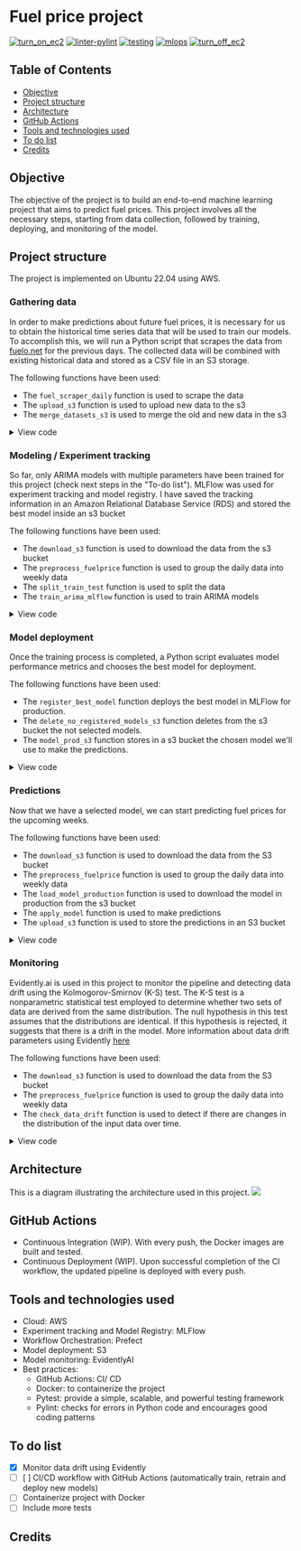 # Fuel price project
[![turn_on_ec2](https://github.com/Nell87/forecasting_fuelprice/actions/workflows/turn_on_ec2.yml/badge.svg)](https://github.com/Nell87/forecasting_fuelprice/actions/workflows/turn_on_ec2.yml)
[![linter-pylint](https://github.com/Nell87/forecasting_fuelprice/actions/workflows/linter.yaml/badge.svg)](https://github.com/Nell87/forecasting_fuelprice/actions/workflows/linter.yaml)
[![testing](https://github.com/Nell87/forecasting_fuelprice/actions/workflows/test.yaml/badge.svg)](https://github.com/Nell87/forecasting_fuelprice/actions/workflows/test.yaml)
[![mlops](https://github.com/Nell87/forecasting_fuelprice/actions/workflows/mlops.yaml/badge.svg)](https://github.com/Nell87/forecasting_fuelprice/actions/workflows/mlops.yaml)
[![turn_off_ec2](https://github.com/Nell87/forecasting_fuelprice/actions/workflows/turn_off_ec2.yaml/badge.svg)](https://github.com/Nell87/forecasting_fuelprice/actions/workflows/turn_off_ec2.yaml)

## Table of Contents
- [Objective](#objective)
- [Project structure](#project-structure)
- [Architecture](#architecture)
- [GitHub Actions](#github-actions)
- [Tools and technologies used](#tools-and-technologies-used)
- [To do list](#to-do-list)
- [Credits](#credits)

## Objective
The objective of the project is to build an end-to-end machine learning project that aims to predict fuel prices. This project involves all the necessary steps, starting from data collection, followed by training, deploying, and monitoring of the model.

## Project structure
The project is implemented on Ubuntu 22.04 using AWS. 

### Gathering data
In order to make predictions about future fuel prices, it is necessary for us to obtain the historical time series data that will be used to train our models. To accomplish this, we will run a Python script that scrapes the data from [fuelo.net](https://es.fuelo.net) for the previous days. The collected data will be combined with existing historical data and stored as a CSV file in an S3 storage.

The following functions have been used:
- The `fuel_scraper_daily` function is used to scrape the data
- The `upload_s3` function is used to upload new data to the s3
- The `merge_datasets_s3` is used to merge the old and new data in the s3

<details>
<summary>View code</summary>

```python
def fuel_scraper_daily(year, month):

    # Let's make a request to check the status
    response = requests.get('https://es.fuelo.net/calendar/month/' + str(year) +  "/" + str(month))
    status_code = response.status_code

    if status_code != 200:
        #print( "The status code is not 200")
        return pd.DataFrame()
    
    else:
        # Extract content
        soup = bs(response.content,'html.parser')

        # Prepare the dataframe
        df=pd.DataFrame(columns=["Day", "Diesel"])
        
        # Scraper
        i = 0
        for td in soup.table.find_all('td'):
            if td.text.find("DSL")>-1:
                pattern = " " + ".*"
                day = re.sub(pattern, '', td.get_text(strip=False) )
                pattern  = ".*" + "DSL:" 
                price = re.sub(pattern, '', td.get_text(strip=False) )
                pattern = "€/l" + ".*"
                price = re.sub(pattern, '', price )
                df.at[i, "Day"] = day
                df.at[i, "Diesel"] = price
                i = i+1

        # Add Date Column
        df['Date'] = pd.to_datetime(dict(year=year, month=month, day=df.Day))

        # Transform diesel column to float
        df['Diesel'] = df['Diesel'] .str.replace('[A-Za-z]', '').str.replace(',', '.').astype(float)

        # Remove week columns
        df = df.drop('Day', axis=1)

        # Reorganize columns
        df = df[['Date', 'Diesel']]
        
        return df

# Upload to S3
def upload_s3(bucket, new_data):
    s3 = boto3.client('s3')
    csv_buffer = StringIO()
    new_data.to_csv(csv_buffer, index=False)

    s3_resource = boto3.resource('s3')
    s3_resource.Object(bucket, 'new_data.csv').put(Body=csv_buffer.getvalue())

# Merge new data with original data
def merge_datasets_S3():
    bucket = 'gas-prices-project'
    filename_1 = 'data.csv'
    filename_2 = 'new_data.csv'
    
    s3 = boto3.client('s3')
    
    first_obj = s3.get_object(Bucket= bucket, Key= filename_1)
    second_obj = s3.get_object(Bucket= bucket, Key= filename_2)
    
    first_df = pd.read_csv(first_obj['Body'])
    second_df = pd.read_csv(second_obj['Body'])
    
    concat_data = pd.concat([first_df, second_df]) 
    concat_data = concat_data.drop_duplicates(subset=None, keep="first", inplace=False)
    concat_data = concat_data[concat_data['Diesel'] >0]

    return concat_data
  
```

</details>

### Modeling / Experiment tracking
So far, only ARIMA models with multiple parameters have been trained for this project (check next steps in the "To-do list"). MLFlow was used for experiment tracking and model registry. I have saved the tracking information in an Amazon Relational Database Service (RDS) and stored the best model inside an s3 bucket

The following functions have been used:
- The `download_s3` function is used to download the data from the s3 bucket
- The `preprocess_fuelprice` function is used to group the daily data into weekly data
- The `split_train_test` function is used to split the data
- The `train_arima_mlflow` function is used to train ARIMA models

<details>
<summary>View code</summary>

```python
def download_s3(bucket, data):
    client = boto3.client('s3')
    bucket_name = bucket
    object_key = data
    csv_obj = client.get_object(Bucket=bucket_name, Key=object_key)
    body = csv_obj['Body']
    csv_string = body.read().decode('utf-8')

    data = pd.read_csv(StringIO(csv_string))
    return data
    
 def preprocess_fuelprice(data):
    data['Diesel'] = data['Diesel'] .astype(float)
    data['Date'] = pd.to_datetime(data['Date'],format="%Y-%m-%d")
    data.sort_values(by='Date', inplace = True) 
    #data.drop_duplicates(data, inplace = True)
    data= data.groupby([ pd.Grouper(key='Date', freq = 'W-MON', label='left',closed='left')])['Diesel'].mean()

    return data 
  
def split_train_test(data, days_test):
    train = data[:-days_test]
    test = data[-days_test:]

    return train,test
    
def train_arima_mlflow(train,test, run_name):

    # Paramters
    p = range(0,3)
    d = range(0,3)
    q = range(0,3)

    P = range(0,3)
    D = range(0,3)
    Q = range(0,3)

    parameters = itertools.product(p, d, q, P, D, Q)
    parameters_list = list(parameters)
    len(parameters_list)

    # Model loop
    for param in parameters_list:
        with mlflow.start_run(run_name=run_name):

            # Log 
            mlflow.set_tag("model", "SARIMA")
            mlflow.log_param('order-p', param[0])
            mlflow.log_param('order-d', param[1])
            mlflow.log_param('order-q', param[2])
            mlflow.log_param('order-P', param[3])
            mlflow.log_param('order-D', param[4])
            mlflow.log_param('order-Q', param[5])     
            
            # SARIMAX
            try:
                model_sarimax = SARIMAX.SARIMAX(train, order=(param[0], param[1],param[2]), seasonal_order=(param[3], param[4], param[5], 52))

            except ValueError:
                print('bad parameter combination:', param)    
                            
                continue
            results = model_sarimax.fit()
            start=len(train)
            end=len(train)+len(test)-1
            predictions = results.predict(start=start, end=end, dynamic=False)

            # metrics
            rmse_ = rmse(test, predictions) 
            mape_ = mean_absolute_percentage_error(test, predictions)   
            ACI_ = results.aic
                    
            mlflow.log_metric("rmse", rmse_)  
            mlflow.log_metric("mape", mape_) 
            mlflow.log_metric("ACI", ACI_) 

            # model
            #mlflow.statsmodels.log_model(results, artifact_path = "model")
            mlflow.sklearn.log_model(results, artifact_path = "model")
    
 ```

</details>

### Model deployment
Once the training process is completed, a Python script evaluates model performance metrics and chooses the best model for deployment.

The following functions have been used:
- The `register_best_model` function deploys the best model in MLFlow for production.
- The `delete_no_registered_models_s3` function deletes from the s3 bucket the not selected models. 
- The `model_prod_s3` function stores in a s3 bucket the chosen model we'll use to make the predictions. 

<details>
<summary>View code</summary>

```python
def register_best_model(exp_name):
    # Set client
    MLFLOW_TRACKING_URI = mlflow.set_tracking_uri("http://ec2-52-17-129-153.eu-west-1.compute.amazonaws.com:5000")
    client = MlflowClient(tracking_uri=MLFLOW_TRACKING_URI)

    mlflow.set_experiment(exp_name)
   
    # Get experiment id
    current_experiment=dict(mlflow.get_experiment_by_name(exp_name))
    experiment_id=current_experiment['experiment_id']

    # Select model with the lowest RMSE
    runs = client.search_runs(
        experiment_ids= experiment_id,
        run_view_type= ViewType.ACTIVE_ONLY,
        max_results= 1,
        order_by=["metrics.rmse ASC"]
    )

    newmodel_run_id = runs[0].info.run_id    

    # Model to compare: new one vs old one
    model_name = "fuel-price-predict"
    rmse_new = runs[0].data.metrics['rmse']
    tags = {"rmse": rmse_new}
    model_uri = f"runs:/{newmodel_run_id}/model"

    registered_models = client.search_registered_models()
    
    # If there is a model in production
    if len(registered_models) >0:
        prod_model = mlflow.pyfunc.load_model(model_uri=f"models:/{model_name}/Production") 
        prod_model_id = prod_model.metadata.run_id
        prod_last_version = client.get_latest_versions(model_name, stages = ["Production"])[0].version
        rmse_prod = client.get_metric_history(prod_model_id, "rmse")[0].value
    
        if(rmse_prod > rmse_new):
            mlflow.register_model(model_uri=model_uri, name=model_name, tags=tags)
            new_last_version = client.get_latest_versions(model_name, stages = ["None"])[0].version
            
            client.transition_model_version_stage(
                name=model_name, version=new_last_version, stage="Production"            
            )
            
            client.transition_model_version_stage(
                name=model_name, version=prod_last_version, stage="Archived"
            )

    # If there is no model in production
    else:
        model_name = "fuel-price-predict"
        mlflow.register_model(model_uri=model_uri, name=model_name, tags=tags)
        new_last_version = client.get_latest_versions(model_name, stages = ["None"])[0].version        
        client.transition_model_version_stage(
            name=model_name, version=new_last_version, stage="Production"            
        )
    
def delete_no_registered_models_s3(exp_name, bucket_name, subfolder):
   # Set client
    MLFLOW_TRACKING_URI = mlflow.set_tracking_uri("http://ec2-52-17-129-153.eu-west-1.compute.amazonaws.com:5000")
    client = MlflowClient(tracking_uri=MLFLOW_TRACKING_URI)

    # Get experiment id
    current_experiment=dict(mlflow.get_experiment_by_name(exp_name))
    experiment_id=current_experiment['experiment_id']

    # Registered models id list
    registered_models=[]
    registered_models_id =[]

    for rm in client.search_registered_models():
        registered_models.append(dict(rm)["latest_versions"])

    registered_models= registered_models[0]

    for model in range(len(registered_models)):
        registered_models_id.append(registered_models[model].run_id)

    # Delete model from S3
    subfolder_path = f'{subfolder}/{experiment_id}/'
    s3 = boto3.resource('s3')

    # Iterate through the list of objects in the subfolder
    for obj in s3.Bucket(bucket_name).objects.filter(Prefix=subfolder_path):
        if not any(word in obj.key for word in registered_models_id):
            # Object is a subfolder and does not contain any
            s3.Object(bucket_name, obj.key).delete()

def model_prod_s3(exp_name, bucket):
    MLFLOW_TRACKING_URI = mlflow.set_tracking_uri("http://ec2-52-17-129-153.eu-west-1.compute.amazonaws.com:5000")
    client = MlflowClient(tracking_uri=MLFLOW_TRACKING_URI)

    # DELETE THE OLD MODEL
    # set up the S3 client
    s3_resource = boto3.resource('s3')

    # check if the folder is empty
    bucket_ = s3_resource.Bucket(bucket)
    objects = list(bucket_.objects.filter(Prefix="production/"))    

    if len(objects) > 0:
        # Iterate through all objects in the folder and delete them
        for obj in objects:
            s3_resource.Object(bucket, obj.key).delete()  

    # ADD THE NEW MODEL
    # Get experiment id
    current_experiment=dict(mlflow.get_experiment_by_name(exp_name))
    experiment_id=current_experiment['experiment_id']

    # Get run_id from production model
    registered_models = client.search_registered_models()
    model_production_id =registered_models[0].latest_versions["current_stage"=="Production"].run_id

    # Define the source and destination subfolders and filenames
    bucket_ = s3_resource.Bucket(bucket)
    source_subfolder = f'mlflow/{experiment_id}/{model_production_id}/artifacts/model'
    destination_subfolder = 'production'

    # Copy the file to the destination subfolder
    s3_client = boto3.client('s3')

    for obj in bucket_.objects.filter(Prefix=source_subfolder):
        # Create new key name by replacing source folder name with destination folder name
        new_key = obj.key.replace(source_subfolder, destination_subfolder, 1)

        # Copy the object to the new key in the destination folder
        s3_resource.Object(bucket, new_key).copy_from(CopySource={'Bucket': bucket, 'Key': obj.key})    
    
 ```

</details>

### Predictions
Now that we have a selected model, we can start predicting fuel prices for the upcoming weeks.

The following functions have been used:
- The `download_s3` function is used to download the data from the S3 bucket
- The `preprocess_fuelprice` function is used to group the daily data into weekly data
- The `load_model_production` function is used to download the model in production from the s3 bucket
- The `apply_model` function is used to make predictions
- The `upload_s3` function is used to store the predictions in an S3 bucket


<details>
<summary>View code</summary>

```python
def download_s3(bucket, data):
    client = boto3.client('s3')
    bucket_name = bucket
    object_key = data
    csv_obj = client.get_object(Bucket=bucket_name, Key=object_key)
    body = csv_obj['Body']
    csv_string = body.read().decode('utf-8')

    data = pd.read_csv(StringIO(csv_string))
    return data

# Preprocess data
def preprocess_fuelprice(data):
    data['Diesel'] = data['Diesel'] .astype(float)
    data['Date'] = pd.to_datetime(data['Date'],format="%Y-%m-%d")
    data.sort_values(by='Date', inplace = True) 
    #data.drop_duplicates(data, inplace = True)
    data= data.groupby([ pd.Grouper(key='Date', freq = 'W-MON', label='left',closed='left')])['Diesel'].mean()

    return data

# Load model in production (mlflow)
def load_model_production(bucket):
    # set up the S3 client
    s3 = boto3.client('s3')

    # specify the name of the bucket and the file path
    logged_model = 's3://gas-prices-project/production/'
    model = mlflow.sklearn.load_model(logged_model)
    
    return model

## Apply best model
def apply_model(model, data):
    pred =  model.predict(start=len(data), end=len(data)+4)
    return pred

# Save predictions into the s3
def upload_s3(bucket, new_data):  
    timestamp = datetime.now()
    str_date_time = timestamp.strftime("%d-%m-%Y, %H:%M:%S")

    timestamp = datetime.now()
    str_date_time = timestamp.strftime("%d-%m-%Y, %H:%M:%S")

    s3 = boto3.client('s3')
    csv_buffer = StringIO()
    new_data.to_csv(csv_buffer, index=False)
    bucket_name = bucket
    
    s3_resource = boto3.resource('s3')
    s3_resource.Object(bucket, f'predictions/predictions-'+str_date_time+'.csv').put(Body=csv_buffer.getvalue())

 ```
</details>

### Monitoring 
Evidently.ai is used in this project to monitor the pipeline and detecting data drift using the Kolmogorov-Smirnov (K-S) test. The K-S test is a nonparametric statistical test employed to determine whether two sets of data are derived from the same distribution.  The null hypothesis in this test assumes that the distributions are identical. If this hypothesis is rejected, it suggests that there is a drift in the model. More information about data drift parameters using Evidently [here](https://docs.evidentlyai.com/user-guide/customization/options-for-statistical-tests)

The following functions have been used:
- The `download_s3` function is used to download the data from the S3 bucket
- The `preprocess_fuelprice` function is used to group the daily data into weekly data
- The `check_data_drift` function is used to detect  if there are changes in the distribution of the input data over time.

<details>
<summary>View code</summary>

```python
    
    
 ```
</details>

## Architecture 
This is a diagram illustrating the architecture used in this project.
<a href="https://files.fm/u/y33vfwxjy#/view/architecture.PNG"><img src="https://files.fm/thumb_show.php?i=hte93metc"></a>

## GitHub Actions
- Continuous Integration (WIP). With every push, the Docker images are built and tested.
- Continuous Deployment (WIP). Upon successful completion of the CI workflow, the updated pipeline is deployed with every push.

## Tools and technologies used
- Cloud: AWS 
- Experiment tracking and Model Registry: MLFlow
- Workflow Orchestration: Prefect
- Model deployment: S3
- Model monitoring: EvidentlyAI
- Best practices:
    - GitHub Actions: CI/ CD
    - Docker: to containerize the project
    - Pytest: provide a simple, scalable, and powerful testing framework
    - Pylint: checks for errors in Python code and encourages good coding patterns 

## To do list
- [X] Monitor data drift using Evidently
- [ ]  [ ] CI/CD workflow with GitHub Actions (automatically train, retrain and deploy new models)
- [ ] Containerize project with Docker
- [ ] Include more tests

## Credits


